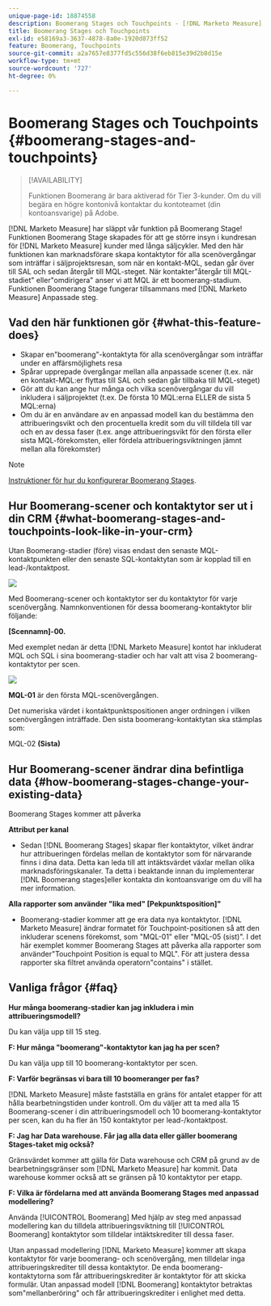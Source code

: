 ```yaml
---
unique-page-id: 18874558
description: Boomerang Stages och Touchpoints - [!DNL Marketo Measure] - Produktdokumentation
title: Boomerang Stages och Touchpoints
exl-id: e58169a3-3637-4878-8a0e-1920d873ff52
feature: Boomerang, Touchpoints
source-git-commit: a2a7657e8377fd5c556d38f6eb815e39d2b8d15e
workflow-type: tm+mt
source-wordcount: '727'
ht-degree: 0%

---
```


# Boomerang Stages och Touchpoints {#boomerang-stages-and-touchpoints}

>[!AVAILABILITY]
>
>Funktionen Boomerang är bara aktiverad för Tier 3-kunder. Om du vill begära en högre kontonivå kontaktar du kontoteamet (din kontoansvarige) på Adobe.

[!DNL Marketo Measure] har släppt vår funktion på Boomerang Stage! Funktionen Boomerang Stage skapades för att ge större insyn i kundresan för [!DNL Marketo Measure] kunder med långa säljcykler. Med den här funktionen kan marknadsförare skapa kontaktytor för alla scenövergångar som inträffar i säljprojektsresan, som när en kontakt-MQL, sedan går över till SAL och sedan återgår till MQL-steget. När kontakter&quot;återgår till MQL-stadiet&quot; eller&quot;omdirigera&quot; anser vi att MQL är ett boomerang-stadium. Funktionen Boomerang Stage fungerar tillsammans med [!DNL Marketo Measure] Anpassade steg.

## Vad den här funktionen gör {#what-this-feature-does}

* Skapar en&quot;boomerang&quot;-kontaktyta för alla scenövergångar som inträffar under en affärsmöjlighets resa
* Spårar upprepade övergångar mellan alla anpassade scener (t.ex. när en kontakt-MQL:er flyttas till SAL och sedan går tillbaka till MQL-steget)
* Gör att du kan ange hur många och vilka scenövergångar du vill inkludera i säljprojektet (t.ex. De första 10 MQL:erna ELLER de sista 5 MQL:erna)
* Om du är en användare av en anpassad modell kan du bestämma den attribueringsvikt och den procentuella kredit som du vill tilldela till var och en av dessa faser (t.ex. ange attribueringsvikt för den första eller sista MQL-förekomsten, eller fördela attribueringsviktningen jämnt mellan alla förekomster)

>[!NOTE]
>
>[Instruktioner för hur du konfigurerar Boomerang Stages](/help/advanced-marketo-measure-features/boomerang/setting-up-boomerang-stages.md).

## Hur Boomerang-scener och kontaktytor ser ut i din CRM {#what-boomerang-stages-and-touchpoints-look-like-in-your-crm}

Utan Boomerang-stadier (före) visas endast den senaste MQL-kontaktpunkten eller den senaste SQL-kontaktytan som är kopplad till en lead-/kontaktpost.

![](assets/1.png)

Med Boomerang-scener och kontaktytor ser du kontaktytor för varje scenövergång. Namnkonventionen för dessa boomerang-kontaktytor blir följande:

**[Scennamn]-00.**

Med exemplet nedan är detta [!DNL Marketo Measure] kontot har inkluderat MQL och SQL i sina boomerang-stadier och har valt att visa 2 boomerang-kontaktytor per scen.

![](assets/2.png)

**MQL-01** är den första MQL-scenövergången.

Det numeriska värdet i kontaktpunktspositionen anger ordningen i vilken scenövergången inträffade. Den sista boomerang-kontaktytan ska stämplas som:

MQL-02 **(Sista)**

## Hur Boomerang-scener ändrar dina befintliga data {#how-boomerang-stages-change-your-existing-data}

Boomerang Stages kommer att påverka

**Attribut per kanal**

* Sedan [!DNL Boomerang Stages] skapar fler kontaktytor, vilket ändrar hur attribueringen fördelas mellan de kontaktytor som för närvarande finns i dina data. Detta kan leda till att intäktsvärdet växlar mellan olika marknadsföringskanaler. Ta detta i beaktande innan du implementerar [!DNL Boomerang stages]eller kontakta din kontoansvarige om du vill ha mer information.

**Alla rapporter som använder &quot;lika med&quot; [Pekpunktsposition]&quot;**

* Boomerang-stadier kommer att ge era data nya kontaktytor. [!DNL Marketo Measure] ändrar formatet för Touchpoint-positionen så att den inkluderar scenens förekomst, som &quot;MQL-01&quot; eller &quot;MQL-05 (sist)&quot;. I det här exemplet kommer Boomerang Stages att påverka alla rapporter som använder&quot;Touchpoint Position is equal to MQL&quot;. För att justera dessa rapporter ska filtret använda operatorn&quot;contains&quot; i stället.

## Vanliga frågor {#faq}

**Hur många boomerang-stadier kan jag inkludera i min attribueringsmodell?**

Du kan välja upp till 15 steg.

**F: Hur många &quot;boomerang&quot;-kontaktytor kan jag ha per scen?**

Du kan välja upp till 10 boomerang-kontaktytor per scen.

**F: Varför begränsas vi bara till 10 boomeranger per fas?**

[!DNL Marketo Measure] måste fastställa en gräns för antalet etapper för att hålla bearbetningstiden under kontroll. Om du väljer att ta med alla 15 Boomerang-scener i din attribueringsmodell och 10 boomerang-kontaktytor per scen, kan du ha fler än 150 kontaktytor per lead-/kontaktpost.

**F: Jag har Data warehouse. Får jag alla data eller gäller boomerang Stages-taket mig också?**

Gränsvärdet kommer att gälla för Data warehouse och CRM på grund av de bearbetningsgränser som [!DNL Marketo Measure] har kommit. Data warehouse kommer också att se gränsen på 10 kontaktytor per etapp.

**F: Vilka är fördelarna med att använda Boomerang Stages med anpassad modellering?**

Använda [!UICONTROL Boomerang] Med hjälp av steg med anpassad modellering kan du tilldela attribueringsviktning till [!UICONTROL Boomerang] kontaktytor som tilldelar intäktskrediter till dessa faser.

Utan anpassad modellering [!DNL Marketo Measure] kommer att skapa kontaktytor för varje boomerang- och scenövergång, men tilldelar inga attribueringskrediter till dessa kontaktytor. De enda boomerang-kontaktytorna som får attribueringskrediter är kontaktytor för att skicka formulär. Utan anpassad modell [!DNL Boomerang] kontaktytor betraktas som&quot;mellanberöring&quot; och får attribueringskrediter i enlighet med detta.
